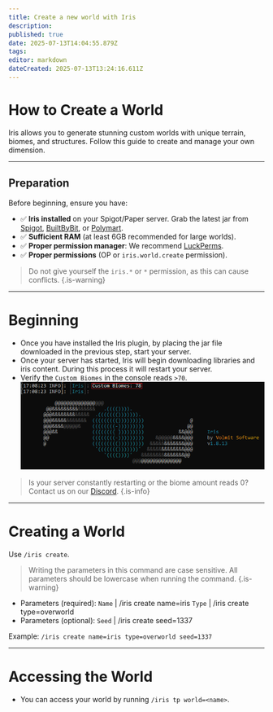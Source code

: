 ```yaml
---
title: Create a new world with Iris
description: 
published: true
date: 2025-07-13T14:04:55.879Z
tags: 
editor: markdown
dateCreated: 2025-07-13T13:24:16.611Z
---
```


# How to Create a World

Iris allows you to generate stunning custom worlds with unique terrain, biomes, and structures. Follow this guide to create and manage your own dimension.  

---

## Preparation  
Before beginning, ensure you have:  
- ✅ **Iris installed** on your Spigot/Paper server. Grab the latest jar from [Spigot](https://www.spigotmc.org/resources/iris-world-gen-the-dimension-engine.84586/), [BuiltByBit](https://builtbybit.com/resources/iris-dimension-engine.56258/?ref=discover), or [Polymart](https://polymart.org/product/3623/iris-dimension-engine).
- ✅ **Sufficient RAM** (at least 6GB recommended for large worlds).  
- ✅ **Proper permission manager**: We recommend [LuckPerms](https://luckperms.net/).
- ✅ **Proper permissions** (OP or `iris.world.create` permission).  

> Do not give yourself the `iris.*` or `*` permission, as this can cause conflicts.
{.is-warning}
---

# Beginning
- Once you have installed the Iris plugin, by placing the jar file downloaded in the previous step, start your server.
- Once your server has started, Iris will begin downloading libraries and iris content. During this process it will restart your server.
- Verify the `Custom Biomes` in the console reads `>70`.
![image.jpg](/iris_docs/image.jpg)

> Is your server constantly restarting or the biome amount reads 0? Contact us on our [Discord](https://discord.gg/yk3F6enprh).
{.is-info}
---
# Creating a World
Use `/iris create`.

> Writing the parameters in this command are case sensitive. All parameters should be lowercase when running the command.
{.is-warning}

- Parameters (required):
 `Name` | /iris create name=iris
 `Type` | /iris create type=overworld
- Parameters (optional):
 `Seed` | /iris create seed=1337

Example:
`/iris create name=iris type=overworld seed=1337`

---

# Accessing the World
- You can access your world by running `/iris tp world=<name>`.
